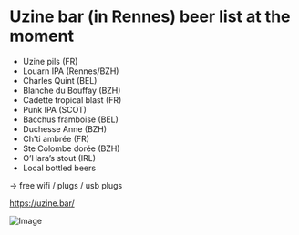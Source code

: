 # Uzine bar (in Rennes) beer list at the moment

* Uzine pils (FR)
* Louarn IPA (Rennes/BZH)
* Charles Quint (BEL)
* Blanche du Bouffay (BZH)
* Cadette tropical blast (FR)
* Punk IPA (SCOT)
* Bacchus framboise (BEL)
* Duchesse Anne (BZH)
* Ch'ti ambrée (FR)
* Ste Colombe dorée (BZH)
* O’Hara’s stout (IRL)
* Local bottled beers

-> free wifi / plugs / usb plugs

https://uzine.bar/

![Image](http://uzine.bar/wp-content/uploads/2021/10/logo-uzine_300.jpg)
